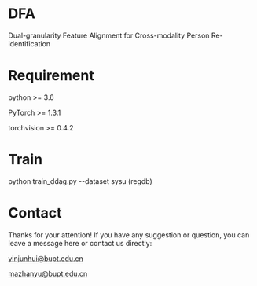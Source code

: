 # DFA
Dual-granularity Feature Alignment for Cross-modality Person Re-identification

# Requirement
python >= 3.6

PyTorch >= 1.3.1

torchvision >= 0.4.2

# Train
python train_ddag.py --dataset sysu (regdb)

# Contact

Thanks for your attention! If you have any suggestion or question, you can leave a message here or contact us directly:

yinjunhui@bupt.edu.cn

mazhanyu@bupt.edu.cn
